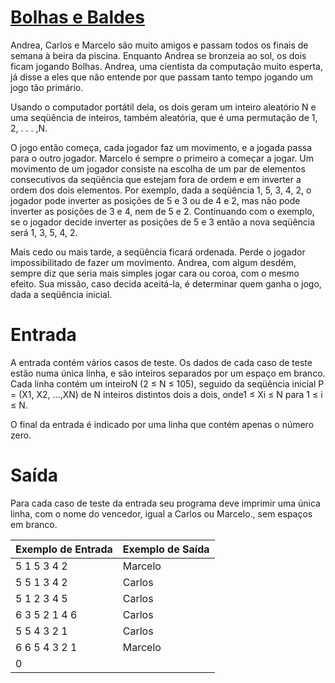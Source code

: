 # [Bolhas e Baldes](https://www.beecrowd.com.br/judge/pt/problems/view/1088)

Andrea, Carlos e Marcelo são muito amigos e passam todos os finais de semana à beira da piscina. Enquanto Andrea se bronzeia ao sol, os dois ficam jogando Bolhas. Andrea, uma cientista da computação muito esperta, já disse a eles que não entende por que passam tanto tempo jogando um jogo tão primário.

Usando o computador portátil dela, os dois geram um inteiro aleatório N e uma seqüência de inteiros, também aleatória, que é uma permutação de 1, 2, . . . ,N.

O jogo então começa, cada jogador faz um movimento, e a jogada passa para o outro jogador. Marcelo é sempre o primeiro a começar a jogar. Um movimento de um jogador consiste na escolha de um par de elementos consecutivos da seqüência que estejam fora de ordem e em inverter a ordem dos dois elementos. Por exemplo, dada a seqüência 1, 5, 3, 4, 2, o jogador pode inverter as posições de 5 e 3 ou de 4 e 2, mas não pode inverter as posições de 3 e 4, nem de 5 e 2. Continuando com o exemplo, se o jogador decide inverter as posições de 5 e 3 então a nova seqüência será 1, 3, 5, 4, 2.

Mais cedo ou mais tarde, a seqüência ficará ordenada. Perde o jogador impossibilitado de fazer um movimento. Andrea, com algum desdém, sempre diz que seria mais simples jogar cara ou coroa, com o mesmo efeito. Sua missão, caso decida aceitá-la, é determinar quem ganha o jogo, dada a seqüência inicial.


# Entrada

A entrada contém vários casos de teste. Os dados de cada caso de teste estão numa única linha, e são inteiros separados por um espaço em branco. Cada linha contém um inteiroN (2 ≤ N ≤ 105), seguido da seqüência inicial P = (X1, X2, ...,XN) de N inteiros distintos dois a dois, onde1 ≤ Xi ≤ N para 1 ≤ i ≤ N.

O final da entrada é indicado por uma linha que contém apenas o número zero.

# Saída

Para cada caso de teste da entrada seu programa deve imprimir uma única linha, com o nome do vencedor, igual a Carlos ou Marcelo., sem espaços em branco.

Exemplo de Entrada | Exemplo de Saída
------------ | -------------
5 1 5 3 4 2   | Marcelo
5 5 1 3 4 2   | Carlos
5 1 2 3 4 5   | Carlos
6 3 5 2 1 4 6 | Carlos
5 5 4 3 2 1   | Carlos
6 6 5 4 3 2 1 | Marcelo
0             |

